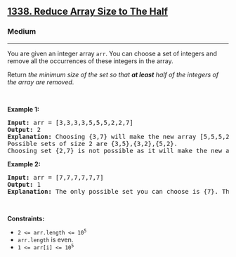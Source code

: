 <h2><a href="https://leetcode.com/problems/reduce-array-size-to-the-half/">1338. Reduce Array Size to The Half</a></h2><h3>Medium</h3><hr><div style="user-select: auto;"><p style="user-select: auto;">You are given an integer array <code style="user-select: auto;">arr</code>. You can choose a set of integers and remove all the occurrences of these integers in the array.</p>

<p style="user-select: auto;">Return <em style="user-select: auto;">the minimum size of the set so that <strong style="user-select: auto;">at least</strong> half of the integers of the array are removed</em>.</p>

<p style="user-select: auto;">&nbsp;</p>
<p style="user-select: auto;"><strong style="user-select: auto;">Example 1:</strong></p>

<pre style="user-select: auto;"><strong style="user-select: auto;">Input:</strong> arr = [3,3,3,3,5,5,5,2,2,7]
<strong style="user-select: auto;">Output:</strong> 2
<strong style="user-select: auto;">Explanation:</strong> Choosing {3,7} will make the new array [5,5,5,2,2] which has size 5 (i.e equal to half of the size of the old array).
Possible sets of size 2 are {3,5},{3,2},{5,2}.
Choosing set {2,7} is not possible as it will make the new array [3,3,3,3,5,5,5] which has a size greater than half of the size of the old array.
</pre>

<p style="user-select: auto;"><strong style="user-select: auto;">Example 2:</strong></p>

<pre style="user-select: auto;"><strong style="user-select: auto;">Input:</strong> arr = [7,7,7,7,7,7]
<strong style="user-select: auto;">Output:</strong> 1
<strong style="user-select: auto;">Explanation:</strong> The only possible set you can choose is {7}. This will make the new array empty.
</pre>

<p style="user-select: auto;">&nbsp;</p>
<p style="user-select: auto;"><strong style="user-select: auto;">Constraints:</strong></p>

<ul style="user-select: auto;">
	<li style="user-select: auto;"><code style="user-select: auto;">2 &lt;= arr.length &lt;= 10<sup style="user-select: auto;">5</sup></code></li>
	<li style="user-select: auto;"><code style="user-select: auto;">arr.length</code> is even.</li>
	<li style="user-select: auto;"><code style="user-select: auto;">1 &lt;= arr[i] &lt;= 10<sup style="user-select: auto;">5</sup></code></li>
</ul>
</div>